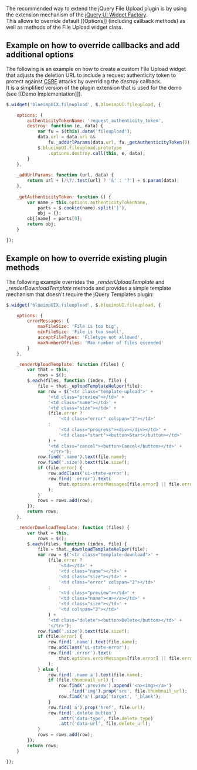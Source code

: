 The recommended way to extend the jQuery File Upload plugin is by using the extension mechanism of the [jQuery UI Widget Factory](http://docs.jquery.com/UI_Developer_Guide#The_widget_factory).  
This allows to override default [[Options]] (including callback methods) as well as methods of the File Upload widget class.

## Example on how to override callbacks and add additional options
The following is an example on how to create a custom File Upload widget that adjusts the deletion URL to include a request authenticity token to protect against [CSRF](http://en.wikipedia.org/wiki/Cross-site_request_forgery) attacks by overriding the *destroy* callback.  
It is a simplified version of the plugin extension that is used for the demo (see [[Demo Implementation]]).

```js
$.widget('blueimpUIX.fileupload', $.blueimpUI.fileupload, {

    options: {
        authenticityTokenName: 'request_authenticity_token',
        destroy: function (e, data) {
            var fu = $(this).data('fileupload');
            data.url = data.url &&
                fu._addUrlParams(data.url, fu._getAuthenticityToken());
            $.blueimpUI.fileupload.prototype
                .options.destroy.call(this, e, data);
        }
    },
    
    _addUrlParams: function (url, data) {
        return url + (/\?/.test(url) ? '&' : '?') + $.param(data);
    },
    
    _getAuthenticityToken: function () {
        var name = this.options.authenticityTokenName,
            parts = $.cookie(name).split('|'),
            obj = {};
        obj[name] = parts[0];
        return obj;
    }

});
```

## Example on how to override existing plugin methods
The following example overrides the *_renderUploadTemplate* and *_renderDownloadTemplate* methods and provides a simple template mechanism that doesn't require the jQuery Templates plugin:

```js
$.widget('blueimpUIX.fileupload', $.blueimpUI.fileupload, {

    options: {
        errorMessages: {
            maxFileSize: 'File is too big',
            minFileSize: 'File is too small',
            acceptFileTypes: 'Filetype not allowed',
            maxNumberOfFiles: 'Max number of files exceeded'
        }
    },

    _renderUploadTemplate: function (files) {
        var that = this,
            rows = $();
        $.each(files, function (index, file) {
            file = that._uploadTemplateHelper(file);
            var row = $('<tr class="template-upload">' + 
                '<td class="preview"></td>' +
                '<td class="name"></td>' +
                '<td class="size"></td>' +
                (file.error ?
                    '<td class="error" colspan="2"></td>'
                :
                    '<td class="progress"><div></div></td>' +
                    '<td class="start"><button>Start</button></td>'
                ) + 
                '<td class="cancel"><button>Cancel</button></td>' +
                '</tr>');
            row.find('.name').text(file.name);
            row.find('.size').text(file.sizef);
            if (file.error) {
                row.addClass('ui-state-error');
                row.find('.error').text(
                    that.options.errorMessages[file.error] || file.error
                );
            }
            rows = rows.add(row);
        });
        return rows;
    },

    _renderDownloadTemplate: function (files) {
        var that = this,
            rows = $();
        $.each(files, function (index, file) {
            file = that._downloadTemplateHelper(file);
            var row = $('<tr class="template-download">' + 
                (file.error ?
                    '<td></td>' +
                    '<td class="name"></td>' +
                    '<td class="size"></td>' +
                    '<td class="error" colspan="2"></td>'
                :
                    '<td class="preview"></td>' +
                    '<td class="name"><a></a></td>' +
                    '<td class="size"></td>' +
                    '<td colspan="2"></td>'
                ) + 
                '<td class="delete"><button>Delete</button></td>' +
                '</tr>');
            row.find('.size').text(file.sizef);
            if (file.error) {
                row.find('.name').text(file.name);
                row.addClass('ui-state-error');
                row.find('.error').text(
                    that.options.errorMessages[file.error] || file.error
                );
            } else {
                row.find('.name a').text(file.name);
                if (file.thumbnail_url) {
                    row.find('.preview').append('<a><img></a>')
                        .find('img').prop('src', file.thumbnail_url);
                    row.find('a').prop('target', '_blank');
                }
                row.find('a').prop('href', file.url);
                row.find('.delete button')
                    .attr('data-type', file.delete_type)
                    .attr('data-url', file.delete_url);
            }
            rows = rows.add(row);
        });
        return rows;
    }

});
```